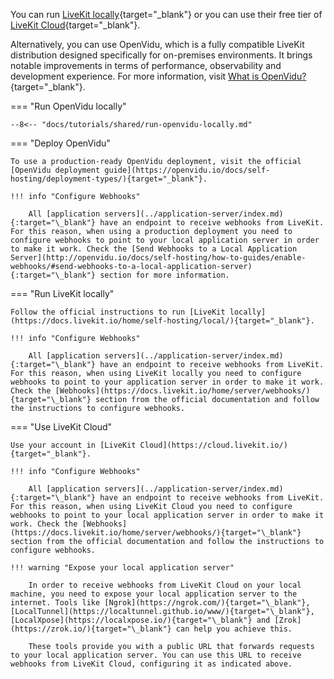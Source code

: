 You can run [LiveKit locally](https://docs.livekit.io/home/self-hosting/local/){target="\_blank"} or you can use their free tier of [LiveKit Cloud](https://cloud.livekit.io/){target="\_blank"}.

Alternatively, you can use OpenVidu, which is a fully compatible LiveKit distribution designed specifically for on-premises environments. It brings notable improvements in terms of performance, observability and development experience. For more information, visit [What is OpenVidu?](/about-openvidu/){target="\_blank"}.

=== "Run OpenVidu locally"

    --8<-- "docs/tutorials/shared/run-openvidu-locally.md"

=== "Deploy OpenVidu"

    To use a production-ready OpenVidu deployment, visit the official [OpenVidu deployment guide](https://openvidu.io/docs/self-hosting/deployment-types/){target="_blank"}.

    !!! info "Configure Webhooks"

        All [application servers](../application-server/index.md){:target="\_blank"} have an endpoint to receive webhooks from LiveKit. For this reason, when using a production deployment you need to configure webhooks to point to your local application server in order to make it work. Check the [Send Webhooks to a Local Application Server](http://openvidu.io/docs/self-hosting/how-to-guides/enable-webhooks/#send-webhooks-to-a-local-application-server){:target="\_blank"} section for more information.

=== "Run LiveKit locally"

    Follow the official instructions to run [LiveKit locally](https://docs.livekit.io/home/self-hosting/local/){target="_blank"}.

    !!! info "Configure Webhooks"

        All [application servers](../application-server/index.md){:target="\_blank"} have an endpoint to receive webhooks from LiveKit. For this reason, when using LiveKit locally you need to configure webhooks to point to your application server in order to make it work. Check the [Webhooks](https://docs.livekit.io/home/server/webhooks/){target="\_blank"} section from the official documentation and follow the instructions to configure webhooks.

=== "Use LiveKit Cloud"

    Use your account in [LiveKit Cloud](https://cloud.livekit.io/){target="_blank"}.

    !!! info "Configure Webhooks"

        All [application servers](../application-server/index.md){:target="\_blank"} have an endpoint to receive webhooks from LiveKit. For this reason, when using LiveKit Cloud you need to configure webhooks to point to your local application server in order to make it work. Check the [Webhooks](https://docs.livekit.io/home/server/webhooks/){target="\_blank"} section from the official documentation and follow the instructions to configure webhooks.

    !!! warning "Expose your local application server"

        In order to receive webhooks from LiveKit Cloud on your local machine, you need to expose your local application server to the internet. Tools like [Ngrok](https://ngrok.com/){target="\_blank"}, [LocalTunnel](https://localtunnel.github.io/www/){target="\_blank"}, [LocalXpose](https://localxpose.io/){target="\_blank"} and [Zrok](https://zrok.io/){target="\_blank"} can help you achieve this. 
        
        These tools provide you with a public URL that forwards requests to your local application server. You can use this URL to receive webhooks from LiveKit Cloud, configuring it as indicated above.

